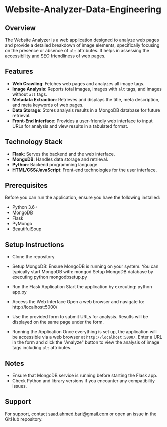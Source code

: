 # Website-Analyzer-Data-Engineering

## Overview
The Website Analyzer is a web application designed to analyze web pages and provide a detailed breakdown of image elements, specifically focusing on the presence or absence of `alt` attributes. It helps in assessing the accessibility and SEO friendliness of web pages.

## Features
- **Web Crawling**: Fetches web pages and analyzes all image tags.
- **Image Analysis**: Reports total images, images with `alt` tags, and images without `alt` tags.
- **Metadata Extraction**: Retrieves and displays the title, meta description, and meta keywords of web pages.
- **Data Storage**: Stores analysis results in a MongoDB database for future retrieval.
- **Front-End Interface**: Provides a user-friendly web interface to input URLs for analysis and view results in a tabulated format.

## Technology Stack
- **Flask**: Serves the backend and the web interface.
- **MongoDB**: Handles data storage and retrieval.
- **Python**: Backend programming language.
- **HTML/CSS/JavaScript**: Front-end technologies for the user interface.

## Prerequisites
Before you can run the application, ensure you have the following installed:
- Python 3.6+
- MongoDB
- Flask
- PyMongo
- BeautifulSoup

## Setup Instructions
- Clone the repository
- Setup MongoDB:
Ensure MongoDB is running on your system. You can typically start MongoDB with: mongod
Setup MongoDB database by executing
python mongodbsetup.py
- Run the Flask Application
Start the application by executing:
python app.py
- Access the Web Interface
Open a web browser and navigate to:
http://localhost:5000/
- Use the provided form to submit URLs for analysis. Results will be displayed on the same page under the form.

- Running the Application
Once everything is set up, the application will be accessible via a web browser at `http://localhost:5000/`. Enter a URL in the form and click the "Analyze" button to view the analysis of image tags including `alt` attributes.

## Notes
- Ensure that MongoDB service is running before starting the Flask app.
- Check Python and library versions if you encounter any compatibility issues.

## Support
For support, contact saad.ahmed.bari@gmail.com or open an issue in the GitHub repository.
